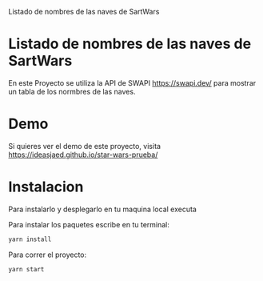 Listado de nombres de las naves de SartWars

# Listado de nombres de las naves de SartWars
En este Proyecto se utiliza la API de SWAPI https://swapi.dev/ para mostrar un tabla de los normbres de las naves.

# Demo
Si quieres ver el demo de este proyecto, visita https://ideasjaed.github.io/star-wars-prueba/

# Instalacion
Para instalarlo y desplegarlo en tu maquina local executa

Para instalar los paquetes escribe en tu terminal:
```bash
yarn install
```
Para correr el proyecto:

```bash
yarn start
```
